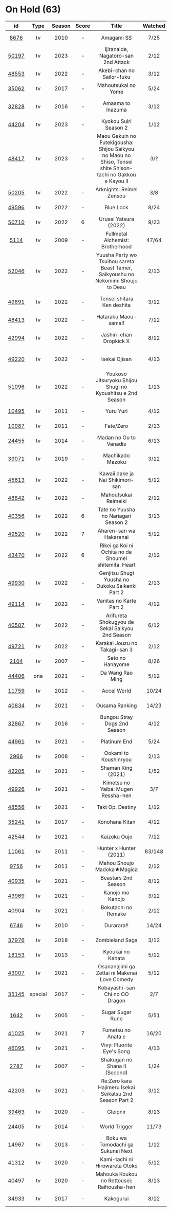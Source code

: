 # On Hold (63)

|                      id                      |   Type  | Season | Score |                                                     Title                                                    | Watched |    Updated   | Start Date |
| :------------------------------------------: | :-----: | :----: | :---: | :----------------------------------------------------------------------------------------------------------: | :-----: | :----------: | :--------: |
|  [8676](https://myanimelist.net/anime/8676)  |    tv   |  2010  |   -   |                                                  Amagami SS                                                  |   7/25  |  3 weeks ago | 03/23/2023 |
| [50197](https://myanimelist.net/anime/50197) |    tv   |  2023  |   -   |                                      Ijiranaide, Nagatoro-san 2nd Attack                                     |   2/12  |  3 weeks ago | 03/20/2023 |
| [48553](https://myanimelist.net/anime/48553) |    tv   |  2022  |   -   |                                           Akebi-chan no Sailor-fuku                                          |   3/12  |  2 weeks ago | 03/13/2023 |
| [35062](https://myanimelist.net/anime/35062) |    tv   |  2017  |   -   |                                              Mahoutsukai no Yome                                             |   5/24  |  3 weeks ago | 03/01/2023 |
| [32828](https://myanimelist.net/anime/32828) |    tv   |  2016  |   -   |                                               Amaama to Inazuma                                              |   3/12  | 2 months ago | 01/12/2023 |
| [44204](https://myanimelist.net/anime/44204) |    tv   |  2023  |   -   |                                             Kyokou Suiri Season 2                                            |   1/12  |  3 weeks ago | 01/09/2023 |
| [48417](https://myanimelist.net/anime/48417) |    tv   |  2023  |   -   | Maou Gakuin no Futekigousha: Shijou Saikyou no Maou no Shiso, Tensei shite Shison-tachi no Gakkou e Kayou II |   3/?   |  Last month  | 01/08/2023 |
| [50205](https://myanimelist.net/anime/50205) |    tv   |  2022  |   -   |                                           Arknights: Reimei Zensou                                           |   3/8   |  Last month  | 11/06/2022 |
| [49596](https://myanimelist.net/anime/49596) |    tv   |  2022  |   -   |                                                   Blue Lock                                                  |   8/24  |  Last month  | 10/16/2022 |
| [50710](https://myanimelist.net/anime/50710) |    tv   |  2022  |   6   |                                             Urusei Yatsura (2022)                                            |   9/23  |  3 weeks ago | 10/14/2022 |
|  [5114](https://myanimelist.net/anime/5114)  |    tv   |  2009  |   -   |                                       Fullmetal Alchemist: Brotherhood                                       |  47/64  | 6 months ago | 10/07/2022 |
| [52046](https://myanimelist.net/anime/52046) |    tv   |  2022  |   -   |               Yuusha Party wo Tsuihou sareta Beast Tamer, Saikyoushu no Nekomimi Shoujo to Deau              |   2/13  | 4 months ago | 10/05/2022 |
| [49891](https://myanimelist.net/anime/49891) |    tv   |  2022  |   -   |                                          Tensei shitara Ken deshita                                          |   3/12  | 4 months ago | 09/30/2022 |
| [48413](https://myanimelist.net/anime/48413) |    tv   |  2022  |   -   |                                             Hataraku Maou-sama!!                                             |   7/12  |  Last month  | 07/15/2022 |
| [42994](https://myanimelist.net/anime/42994) |    tv   |  2022  |   -   |                                            Jashin-chan Dropkick X                                            |   8/12  | 6 months ago | 07/15/2022 |
| [49220](https://myanimelist.net/anime/49220) |    tv   |  2022  |   -   |                                                 Isekai Ojisan                                                |   4/13  | 7 months ago | 07/08/2022 |
| [51096](https://myanimelist.net/anime/51096) |    tv   |  2022  |   -   |                          Youkoso Jitsuryoku Shijou Shugi no Kyoushitsu e 2nd Season                          |   1/13  | 8 months ago | 07/05/2022 |
| [10495](https://myanimelist.net/anime/10495) |    tv   |  2011  |   -   |                                                   Yuru Yuri                                                  |   4/12  |  3 weeks ago | 06/30/2022 |
| [10087](https://myanimelist.net/anime/10087) |    tv   |  2011  |   -   |                                                   Fate/Zero                                                  |   2/13  |   Last year  | 04/26/2022 |
| [24455](https://myanimelist.net/anime/24455) |    tv   |  2014  |   -   |                                            Madan no Ou to Vanadis                                            |   6/13  |  Last month  | 04/22/2022 |
| [39071](https://myanimelist.net/anime/39071) |    tv   |  2019  |   -   |                                               Machikado Mazoku                                               |   3/12  | 6 months ago | 04/19/2022 |
| [45613](https://myanimelist.net/anime/45613) |    tv   |  2022  |   -   |                                       Kawaii dake ja Nai Shikimori-san                                       |   5/12  | 9 months ago | 04/10/2022 |
| [48842](https://myanimelist.net/anime/48842) |    tv   |  2022  |   -   |                                             Mahoutsukai Reimeiki                                             |   2/12  |   Last year  | 04/09/2022 |
| [40356](https://myanimelist.net/anime/40356) |    tv   |  2022  |   6   |                                     Tate no Yuusha no Nariagari Season 2                                     |   3/13  |  Last month  | 04/06/2022 |
| [49520](https://myanimelist.net/anime/49520) |    tv   |  2022  |   7   |                                            Aharen-san wa Hakarenai                                           |   5/12  |  3 weeks ago | 04/01/2022 |
| [43470](https://myanimelist.net/anime/43470) |    tv   |  2022  |   6   |                             Rikei ga Koi ni Ochita no de Shoumei shitemita. Heart                            |   2/12  |  Last month  | 04/01/2022 |
| [49930](https://myanimelist.net/anime/49930) |    tv   |  2022  |   -   |                                Genjitsu Shugi Yuusha no Oukoku Saikenki Part 2                               |   2/13  |   Last year  | 03/01/2022 |
| [49114](https://myanimelist.net/anime/49114) |    tv   |  2022  |   -   |                                            Vanitas no Karte Part 2                                           |   4/12  |   Last year  | 01/15/2022 |
| [40507](https://myanimelist.net/anime/40507) |    tv   |  2022  |   -   |                                Arifureta Shokugyou de Sekai Saikyou 2nd Season                               |   6/12  |   Last year  | 01/14/2022 |
| [49721](https://myanimelist.net/anime/49721) |    tv   |  2022  |   -   |                                         Karakai Jouzu no Takagi-san 3                                        |   2/12  |   Last year  | 01/08/2022 |
|  [2104](https://myanimelist.net/anime/2104)  |    tv   |  2007  |   -   |                                               Seto no Hanayome                                               |   8/26  |   Last year  | 01/05/2022 |
| [44406](https://myanimelist.net/anime/44406) |   ona   |  2021  |   -   |                                               Da Wang Rao Ming                                               |   5/12  |   Last year  | 12/19/2021 |
| [11759](https://myanimelist.net/anime/11759) |    tv   |  2012  |   -   |                                                  Accel World                                                 |  10/24  |   Last year  | 12/16/2021 |
| [40834](https://myanimelist.net/anime/40834) |    tv   |  2021  |   -   |                                                Ousama Ranking                                                |  14/23  |   Last year  | 12/11/2021 |
| [32867](https://myanimelist.net/anime/32867) |    tv   |  2016  |   -   |                                         Bungou Stray Dogs 2nd Season                                         |   4/12  |  2 weeks ago | 10/25/2021 |
| [44961](https://myanimelist.net/anime/44961) |    tv   |  2021  |   -   |                                                 Platinum End                                                 |   5/24  |   Last year  | 10/23/2021 |
|  [2966](https://myanimelist.net/anime/2966)  |    tv   |  2008  |   -   |                                             Ookami to Koushinryou                                            |   2/13  |   Last year  | 10/20/2021 |
| [42205](https://myanimelist.net/anime/42205) |    tv   |  2021  |   -   |                                              Shaman King (2021)                                              |   1/52  |   Last year  | 10/14/2021 |
| [49926](https://myanimelist.net/anime/49926) |    tv   |  2021  |   -   |                                      Kimetsu no Yaiba: Mugen Ressha-hen                                      |   3/7   |   Last year  | 10/11/2021 |
| [48556](https://myanimelist.net/anime/48556) |    tv   |  2021  |   -   |                                               Takt Op. Destiny                                               |   1/12  |   Last year  | 10/06/2021 |
| [35241](https://myanimelist.net/anime/35241) |    tv   |  2017  |   -   |                                                Konohana Kitan                                                |   4/12  |   Last year  | 09/22/2021 |
| [42544](https://myanimelist.net/anime/42544) |    tv   |  2021  |   -   |                                                 Kaizoku Oujo                                                 |   7/12  |   Last year  | 08/30/2021 |
| [11061](https://myanimelist.net/anime/11061) |    tv   |  2011  |   -   |                                            Hunter x Hunter (2011)                                            |  83/148 |  Last month  | 08/24/2021 |
|  [9756](https://myanimelist.net/anime/9756)  |    tv   |  2011  |   -   |                                          Mahou Shoujo Madoka★Magica                                          |   2/12  |   Last year  | 08/19/2021 |
| [40935](https://myanimelist.net/anime/40935) |    tv   |  2021  |   -   |                                              Beastars 2nd Season                                             |   8/12  |   Last year  | 07/20/2021 |
| [43969](https://myanimelist.net/anime/43969) |    tv   |  2021  |   -   |                                               Kanojo mo Kanojo                                               |   3/12  |   Last year  | 07/05/2021 |
| [40904](https://myanimelist.net/anime/40904) |    tv   |  2021  |   -   |                                              Bokutachi no Remake                                             |   2/12  |   Last year  | 07/04/2021 |
|  [6746](https://myanimelist.net/anime/6746)  |    tv   |  2010  |   -   |                                                  Durarara!!                                                  |  14/24  |   Last year  | 06/17/2021 |
| [37976](https://myanimelist.net/anime/37976) |    tv   |  2018  |   -   |                                                Zombieland Saga                                               |   3/12  |  2 years ago | 05/28/2021 |
| [18153](https://myanimelist.net/anime/18153) |    tv   |  2013  |   -   |                                               Kyoukai no Kanata                                              |   5/12  |   Last week  | 05/27/2021 |
| [43007](https://myanimelist.net/anime/43007) |    tv   |  2021  |   -   |                                 Osananajimi ga Zettai ni Makenai Love Comedy                                 |   5/12  |  2 years ago | 05/25/2021 |
| [35145](https://myanimelist.net/anime/35145) | special |  2017  |   -   |                                        Kobayashi-san Chi no OO Dragon                                        |   2/7   |  2 years ago | 05/14/2021 |
|  [1642](https://myanimelist.net/anime/1642)  |    tv   |  2005  |   -   |                                               Sugar Sugar Rune                                               |   5/51  | 8 months ago | 05/10/2021 |
| [41025](https://myanimelist.net/anime/41025) |    tv   |  2021  |   7   |                                              Fumetsu no Anata e                                              |  16/20  |   Last year  | 04/28/2021 |
| [46095](https://myanimelist.net/anime/46095) |    tv   |  2021  |   -   |                                           Vivy: Fluorite Eye's Song                                          |   4/13  |  2 years ago | 04/28/2021 |
|  [2787](https://myanimelist.net/anime/2787)  |    tv   |  2007  |   -   |                                         Shakugan no Shana II (Second)                                        |   1/24  |  2 years ago | 02/19/2021 |
| [42203](https://myanimelist.net/anime/42203) |    tv   |  2021  |   -   |                            Re:Zero kara Hajimeru Isekai Seikatsu 2nd Season Part 2                           |   3/12  |  2 years ago | 01/07/2021 |
| [39463](https://myanimelist.net/anime/39463) |    tv   |  2020  |   -   |                                                   Gleipnir                                                   |   8/13  |  2 years ago | 12/16/2020 |
| [24405](https://myanimelist.net/anime/24405) |    tv   |  2014  |   -   |                                                 World Trigger                                                |  11/73  |  2 years ago | 12/01/2020 |
| [14967](https://myanimelist.net/anime/14967) |    tv   |  2013  |   -   |                                       Boku wa Tomodachi ga Sukunai Next                                      |   1/12  |  2 years ago | 11/28/2020 |
| [41312](https://myanimelist.net/anime/41312) |    tv   |  2020  |   -   |                                        Kami-tachi ni Hirowareta Otoko                                        |   5/12  |  2 years ago | 11/18/2020 |
| [40497](https://myanimelist.net/anime/40497) |    tv   |  2020  |   -   |                                  Mahouka Koukou no Rettousei: Raihousha-hen                                  |   8/13  |  2 years ago | 10/04/2020 |
| [34933](https://myanimelist.net/anime/34933) |    tv   |  2017  |   -   |                                                   Kakegurui                                                  |   8/12  |   Last year  |      -     |